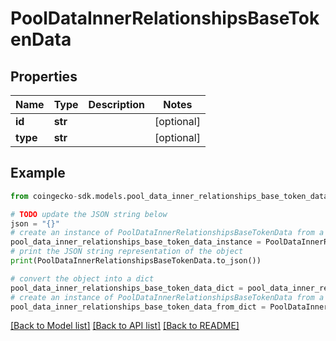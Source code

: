 # PoolDataInnerRelationshipsBaseTokenData


## Properties

Name | Type | Description | Notes
------------ | ------------- | ------------- | -------------
**id** | **str** |  | [optional] 
**type** | **str** |  | [optional] 

## Example

```python
from coingecko-sdk.models.pool_data_inner_relationships_base_token_data import PoolDataInnerRelationshipsBaseTokenData

# TODO update the JSON string below
json = "{}"
# create an instance of PoolDataInnerRelationshipsBaseTokenData from a JSON string
pool_data_inner_relationships_base_token_data_instance = PoolDataInnerRelationshipsBaseTokenData.from_json(json)
# print the JSON string representation of the object
print(PoolDataInnerRelationshipsBaseTokenData.to_json())

# convert the object into a dict
pool_data_inner_relationships_base_token_data_dict = pool_data_inner_relationships_base_token_data_instance.to_dict()
# create an instance of PoolDataInnerRelationshipsBaseTokenData from a dict
pool_data_inner_relationships_base_token_data_from_dict = PoolDataInnerRelationshipsBaseTokenData.from_dict(pool_data_inner_relationships_base_token_data_dict)
```
[[Back to Model list]](../README.md#documentation-for-models) [[Back to API list]](../README.md#documentation-for-api-endpoints) [[Back to README]](../README.md)


